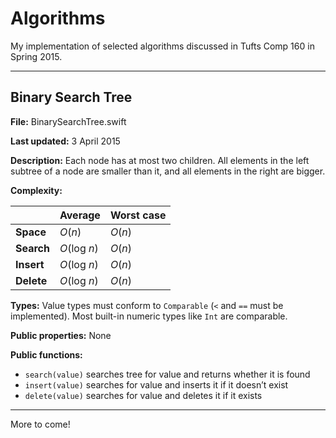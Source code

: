 # Algorithms

My implementation of selected algorithms discussed in Tufts Comp 160 in Spring 2015.

---

## Binary Search Tree

**File:** BinarySearchTree.swift

**Last updated:** 3 April 2015

**Description:** Each node has at most two children. All elements in the left subtree of a node are smaller than it, and all elements in the right are bigger.

**Complexity:**

|          |Average     |Worst case|
|----------|------------|----------|
|**Space** |*O*(*n*)    |*O*(*n*)  |
|**Search**|*O*(log *n*)|*O*(*n*)  |
|**Insert**|*O*(log *n*)|*O*(*n*)  |
|**Delete**|*O*(log *n*)|*O*(*n*)  |

**Types:** Value types must conform to `Comparable` (`<` and `==` must be implemented). Most built-in numeric types like `Int` are comparable.

**Public properties:** None

**Public functions:**
- `search(value)` searches tree for value and returns whether it is found
- `insert(value)` searches for value and inserts it if it doesn’t exist
- `delete(value)` searches for value and deletes it if it exists

---

More to come!
